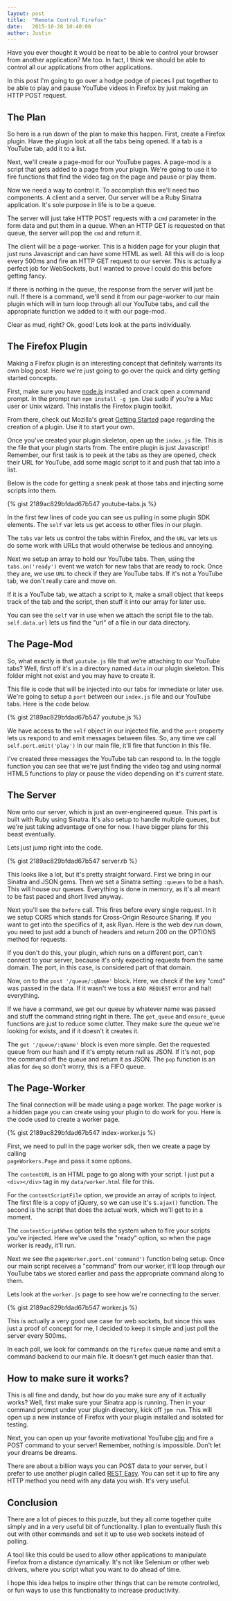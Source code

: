 ```yaml
---
layout: post
title:  "Remote Control Firefox"
date:   2015-10-28 10:40:00
author: Justin
---
```


Have you ever thought it would be neat to be able to control your browser
from another application? Me too. In fact, I think we should be able to
control all our applications from other applications.

In this post I'm going to go over a hodge podge of pieces I put together
to be able to play and pause YouTube videos in Firefox by just making
an HTTP POST request.

## The Plan
So here is a run down of the plan to make this happen. First, create
a Firefox plugin. Have the plugin look at all the tabs being opened.
If a tab is a YouTube tab, add it to a list.

Next, we'll create a page-mod for our YouTube pages. A page-mod is a
script that gets added to a page from your plugin. We're going to use it
to fire functions that find the video tag on the page and pause or play them.

Now we need a way to control it. To accomplish this we'll need two components.
A client and a server. Our server will be a Ruby Sinatra application. It's sole
purpose in life is to be a queue.

The server will just take HTTP POST requests with a `cmd` parameter in the form
data and put them in a queue. When an HTTP GET is requested on that queue, the
server will pop the `cmd` and return it.

The client will be a page-worker. This is a hidden page for your plugin that just
runs Javascript and can have some HTML as well. All this will do is loop every
500ms and fire an HTTP GET request to our server. This is actually a perfect
job for WebSockets, but I wanted to prove I could do this before getting fancy.

If there is nothing in the queue, the response from the server will just be null.
If there is a command, we'll send it from our page-worker to our main plugin which
will in turn loop through all our YouTube tabs, and call the appropriate function
we added to it with our page-mod.

Clear as mud, right? Ok, good! Lets look at the parts individually.

## The Firefox Plugin
Making a Firefox plugin is an interesting concept that definitely warrants its own
blog post. Here we're just going to go over the quick and dirty getting started concepts.

First, make sure you have [node.js](https://nodejs.org/en/) installed and crack open a
command prompt. In the prompt run `npm install -g jpm`. Use sudo if you're a Mac user
or Unix wizard. This installs the Firefox plugin toolkit.

From there, check out Mozilla's great [Getting Started](https://developer.mozilla.org/en-US/Add-ons/SDK/Tutorials/Getting_Started_%28jpm%29) page regarding the creation of a plugin. Use it to start your own.

Once you've created your plugin skeleton, open up the `index.js` file. This is the file
that your plugin starts from. The entire plugin is just Javascript! Remember, our first
task is to peek at the tabs as they are opened, check their URL for YouTube, add some
magic script to it and push that tab into a list.

Below is the code for getting a sneak peak at those tabs and injecting some scripts into them.

{% gist 2189ac829bfdad67b547 youtube-tabs.js %}

In the first few lines of code you can see us pulling in some plugin SDK elements. The
`self` var lets us get access to other files in our plugin.

The `tabs` var lets us control the tabs within Firefox, and the `URL` var lets us do some
work with URLs that would otherwise be tedious and annoying.

Next we setup an array to hold our YouTube tabs. Then, using the `tabs.on('ready')` event
we watch for new tabs that are ready to rock. Once they are, we use `URL` to check if they
are YouTube tabs. If it's not a YouTube tab, we don't really care and move on.

If it is a YouTube tab, we attach a script to it, make a small object that keeps track of
the tab and the script, then stuff it into our array for later use.

You can see the `self` var in use when we attach the script file to the tab. `self.data.url` lets us find the "url" of a file in our data directory.

## The Page-Mod
So, what exactly is that `youtube.js` file that we're attaching to our YouTube tabs? Well,
first off it's in a directory named `data` in our plugin skeleton. This folder might not
exist and you may have to create it.

This file is code that will be injected into our tabs for immediate or later use. We're
going to setup a `port` between our `index.js` file and our YouTube tabs. Here is the code
below.

{% gist 2189ac829bfdad67b547 youtube.js %}

We have access to the `self` object in our injected file, and the `port` property lets us
respond to and emit messages between files. So, any time we call `self.port.emit('play')`
in our main file, it'll fire that function in this file.

I've created three messages the YouTube tab can respond to. In the toggle function you can
see that we're just finding the video tag and using normal HTML5 functions to play or
pause the video depending on it's current state.

## The Server
Now onto our server, which is just an over-engineered queue. This part is built with Ruby
using Sinatra. It's also setup to handle multiple queues, but we're just taking advantage
of one for now. I have bigger plans for this beast eventually.

Lets just jump right into the code.

{% gist 2189ac829bfdad67b547 server.rb %}

This looks like a lot, but it's pretty straight forward. First we bring in our Sinatra and
JSON gems. Then we set a Sinatra setting `:queues` to be a hash. This will house our
queues. Everything is done in memory, as it's all meant to be fast paced and short lived
anyway.

Next you'll see the `before` call. This fires before every single request. In it we
setup CORS which stands for Cross-Origin Resource Sharing. If you want to get into the
specifics of it, ask Ryan. Here is the web dev run down, you need to just add a
bunch of headers and return 200 on the OPTIONS method for requests.

If you don't do this, your plugin, which runs on a different port, can't connect to
your server, because it's only expecting requests from the same domain. The port, in this
case, is considered part of that domain.

Now, on to the `post '/queue/:qName'` block. Here, we check if the key "cmd" was passed
in the data. If it wasn't we toss a `BAD REQUEST` error and halt everything.

If we have a command, we get our queue by whatever name was passed and stuff the command
string right in there. The `get_queue` and `ensure_queue` functions are just to reduce
some clutter. They make sure the queue we're looking for exists, and if it doesn't it
creates it.

The `get '/queue/:qName'` block is even more simple. Get the requested queue from our
hash and if it's empty return null as JSON. If it's not, pop the command off the queue
and return it as JSON. The `pop` function is an alias for `deq` so don't worry, this is a
FIFO queue.

## The Page-Worker
The final connection will be made using a page worker. The page worker is a hidden page
you can create using your plugin to do work for you. Here is the code used to create
a worker page.

{% gist 2189ac829bfdad67b547 index-worker.js %}

First, we need to pull in the page worker sdk, then we create a page by calling  
`pageWorkers.Page` and pass it some options.

The `contentURL` is an HTML page to go along with your script. I just put a `<div></div>`
tag in my `data/worker.html` file for this.

For the `contentScriptFile` option, we provide an array of scripts to inject. The first
file is a copy of jQuery, so we can use it's `$.ajax()` function. The second is the script
that does the actual work, which we'll get to in a moment.

The `contentScriptWhen` option tells the system when to fire your scripts you've injected.
Here we've used the "ready" option, so when the page worker is ready, it'll run.

Next we see the `pageWorker.port.on('command')` function being setup. Once our main script
receives a "command" from our worker, it'll loop through our YouTube tabs we stored
earlier and pass the appropriate command along to them.

Lets look at the `worker.js` page to see how we're connecting to the server.

{% gist 2189ac829bfdad67b547 worker.js %}

This is actually a very good use case for web sockets, but since this was just a proof of
concept for me, I decided to keep it simple and just poll the server every 500ms.

In each poll, we look for commands on the `firefox` queue name and emit a command backend
to our main file. It doesn't get much easier than that.

## How to make sure it works?
This is all fine and dandy, but how do you make sure any of it actually works? Well, first
make sure your Sinatra app is running. Then in your command prompt under your plugin
directory, kick off `jpm run`. This will open up a new instance of Firefox with your
plugin installed and isolated for testing.

Next, you can open up your favorite motivational YouTube
[clip](https://www.youtube.com/watch?v=ZXsQAXx_ao0) and fire a POST command to your
server! Remember, nothing is impossible. Don't let your dreams be dreams.

There are about a billion ways you can POST data to your server, but I prefer to use
another plugin called [REST Easy](https://addons.mozilla.org/en-US/firefox/addon/rest-easy/). You can set it up to
fire any HTTP method you need with any data you wish. It's very useful.

## Conclusion
There are a lot of pieces to this puzzle, but they all come together quite simply and in
a very useful bit of functionality. I plan to eventually flush this out with other
commands and set it up to use web sockets instead of polling.

A tool like this could be used to allow other applications to manipulate Firefox from a
distance dynamically. It's not like Selenium or other web drivers, where you script what
you want to do ahead of time.

I hope this idea helps to inspire other things that can be remote controlled, or fun ways
to use this functionality to increase productivity.
